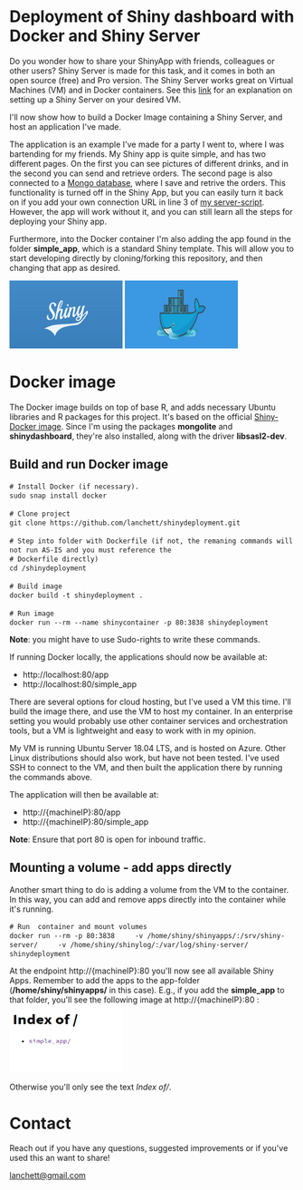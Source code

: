 # Deployment of Shiny dashboard with Docker and Shiny Server
Do you wonder how to share your ShinyApp with friends, colleagues or other users? 
Shiny Server is made for this task, and it comes in both an open source (free) and Pro version. 
The Shiny Server works great on Virtual Machines (VM) and in Docker containers.
See this [link]("https://github.com/rstudio/shiny-server") for an explanation on setting up a Shiny Server on your desired VM.


I'll now show how to build a Docker Image containing a Shiny Server, and host an application I've made.

The application is an example I've made for a party I went to, where I was bartending for my friends. 
My Shiny app is quite simple, and has two different pages. On the first you can see pictures of different drinks, and in the second you can send and retrieve orders.
The second page is also connected to a [Mongo database](https://www.mongodb.com/), where I save and retrive the orders. 
This functionality is turned off in the Shiny App, but you can easily turn it back on if you add your own connection URL in line 3 of [my server-script](https://github.com/lanchett/shinydeployment/blob/master/app/server.R). However, the app will work without it, and you can still learn all the steps for deploying your Shiny app. 

Furthermore, into the Docker container I'm also adding the app found in the folder **simple_app**, which is a standard Shiny template. This will allow you to start developing directly by cloning/forking this repository, and then changing that app as desired. 

<img src="img/Shiny.png" alt="Shiny" title="Shiny" width="200" height="120" > <img src="img/docker-cover.png" alt="Docker" title="Docker" width="200" height="120" />
	
# Docker image
The Docker image builds on top of base R, and adds necessary Ubuntu libraries and R packages for this project. 
It's based on the official [Shiny-Docker image](https://hub.docker.com/r/rocker/shiny/).
Since I'm using the packages **mongolite** and **shinydashboard**, they're also installed, along with the driver **libsasl2-dev**. 

## Build and run Docker image 

```
# Install Docker (if necessary).
sudo snap install docker

# Clone project
git clone https://github.com/lanchett/shinydeployment.git

# Step into folder with Dockerfile (if not, the remaning commands will not run AS-IS and you must reference the 
# Dockerfile directly)
cd /shinydeployment

# Build image
docker build -t shinydeployment . 

# Run image
docker run --rm --name shinycontainer -p 80:3838 shinydeployment 

```
**Note**: you might have to use Sudo-rights to write these commands.


If running Docker locally, the applications should now be available at:

* http://localhost:80/app
* http://localhost:80/simple_app

There are several options for cloud hosting, but I've used a VM this time. I'll build the image there, and use the VM to host my container.
In an enterprise setting you would probably use other container services and orchestration tools, but a VM is lightweight and easy to work with
in my opinion. 

My VM is running Ubuntu Server 18.04 LTS, and is hosted on Azure. Other Linux distributions should also work, but have not been tested. 
I've used SSH to connect to the VM, and then built the application there by running the commands above. 

The application will then be available at:

- http://{machineIP}:80/app 
- http://{machineIP}:80/simple_app 

**Note**: Ensure that port 80 is open for inbound traffic.

## Mounting a volume - add apps directly
Another smart thing to do is adding a volume from the VM to the container. 
In this way, you can add and remove apps directly into the container while it's running.

```
# Run  container and mount volumes
docker run --rm -p 80:3838     -v /home/shiny/shinyapps/:/srv/shiny-server/     -v /home/shiny/shinylog/:/var/log/shiny-server/     shinydeployment
```
At the endpoint http://{machineIP}:80 you'll now see all available Shiny Apps. 
Remember to add the apps to the app-folder (**/home/shiny/shinyapps/** in this case).
E.g., if you add the **simple_app** to that folder, you'll see the following image at http://{machineIP}:80 :
<img src="img/ServerWithVolume.PNG" alt="Server" title="Shiny Server with volume" width="200" height="120" />

Otherwise you'll only see the text *Index of/*.


# Contact
Reach out if you have any questions, suggested improvements or if you've used this an want to share!

<lanchett@gmail.com>
